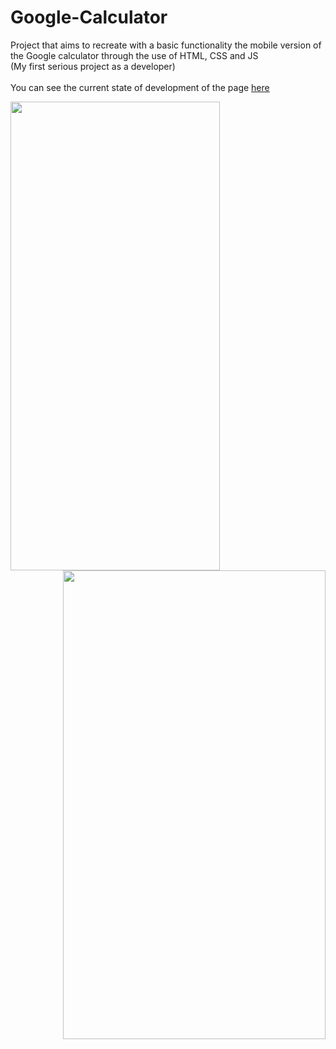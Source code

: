 # Google-Calculator
Project that aims to recreate with a basic functionality the mobile version of the Google calculator through the use of HTML, CSS and JS <br>
(My first serious project as a developer)
<br><br>
You can see the current state of development of the page <a href="https://google-calculat0r.netlify.app" target="_blank">here</a><br>


<img src="https://user-images.githubusercontent.com/109311903/203829298-b6e296bc-a7af-4db4-bc27-a6a6f9299705.png" align="left" height="750" width="335" ></a>
<a href="url"><img src="https://user-images.githubusercontent.com/109311903/203829577-dce4c7bb-212f-4000-8e26-fcccc76bc26e.png" align="right" height="750" width="420" >
